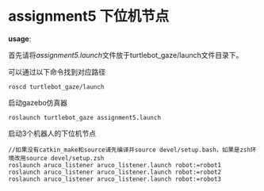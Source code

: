 # assignment5 下位机节点

**usage**:

首先请将*assignment5.launch*文件放于turtlebot_gaze/launch文件目录下。

可以通过以下命令找到对应路径
```
roscd turtlebot_gaze/launch
```

启动gazebo仿真器
```
roslaunch turtlebot_gaze assignment5.launch
```
启动3个机器人的下位机节点
```
//如果没有catkin_make和source请先编译并source devel/setup.bash，如果是zsh环境改用source devel/setup.zsh
roslaunch aruco_listener aruco_listener.launch robot:=robot1
roslaunch aruco_listener aruco_listener.launch robot:=robot2
roslaunch aruco_listener aruco_listener.launch robot:=robot3
```
